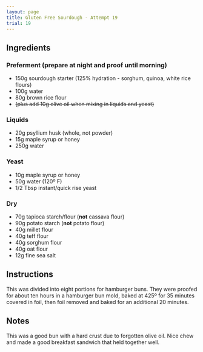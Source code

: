 ```yaml
---
layout: page
title: Gluten Free Sourdough - Attempt 19
trial: 19
---
```


## Ingredients

### Preferment (prepare at night and proof until morning)
- 150g sourdough starter (125% hydration - sorghum, quinoa, white rice flours)
- 100g water
- 80g brown rice flour
- ~~(plus add 10g olive oil when mixing in liquids and yeast)~~

### Liquids
- 20g psyllium husk (whole, not powder)
- 15g maple syrup or honey
- 250g water

### Yeast
- 10g maple syrup or honey
- 50g water (120º F)
- 1/2 Tbsp instant/quick rise yeast

### Dry
- 70g tapioca starch/flour (**not** cassava flour)
- 90g potato starch (**not** potato flour)
- 40g millet flour
- 40g teff flour
- 40g sorghum flour
- 40g oat flour
- 12g fine sea salt

## Instructions

This was divided into eight portions for hamburger buns. They were proofed for about ten hours in a hamburger bun mold, baked at 425º for 35 minutes covered in foil, then foil removed and baked for an additional 20 minutes.

## Notes

This was a good bun with a hard crust due to forgotten olive oil. Nice chew and made a good breakfast sandwich that held together well.
